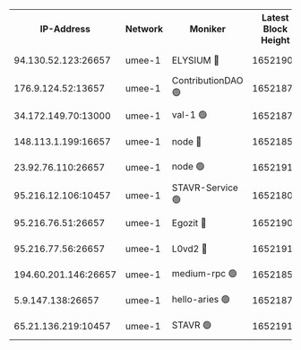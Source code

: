 


<table><tr><th>IP-Address</th><th>Network</th><th>Moniker</th><th>Latest Block Height</th><th>Earliest Block Height</th><th>Catching Up</th><th>Tx Index</th><th>Voting Power</th><th>Scan Time</th></tr><tr><td>94.130.52.123:26657</td><td>umee-1</td><td>ELYSIUM 🔴</td><td>16521900</td><td>3216011</td><td>False</td><td>off</td><td>27395664</td><td>2025-03-07T18:22:21.300508752UTC</td></tr><tr><td>176.9.124.52:13657</td><td>umee-1</td><td>ContributionDAO 🟢</td><td>16521877</td><td>13924595</td><td>False</td><td>on</td><td>0</td><td>2025-03-07T18:20:14.080787118UTC</td></tr><tr><td>34.172.149.70:13000</td><td>umee-1</td><td>val-1 🟢</td><td>16521872</td><td>14743001</td><td>False</td><td>off</td><td>0</td><td>2025-03-07T18:19:46.028359884UTC</td></tr><tr><td>148.113.1.199:16657</td><td>umee-1</td><td>node 🔴</td><td>16521857</td><td>15872248</td><td>False</td><td>off</td><td>1666214</td><td>2025-03-07T18:18:25.120641035UTC</td></tr><tr><td>23.92.76.110:26657</td><td>umee-1</td><td>node 🟢</td><td>16521919</td><td>16142001</td><td>False</td><td>on</td><td>0</td><td>2025-03-07T18:24:10.987179893UTC</td></tr><tr><td>95.216.12.106:10457</td><td>umee-1</td><td>STAVR-Service 🟢</td><td>16521801</td><td>16306001</td><td>False</td><td>on</td><td>0</td><td>2025-03-07T18:22:00.277115439UTC</td></tr><tr><td>95.216.76.51:26657</td><td>umee-1</td><td>Egozit 🔴</td><td>16521900</td><td>16421900</td><td>False</td><td>off</td><td>38681177</td><td>2025-03-07T18:22:21.073617925UTC</td></tr><tr><td>95.216.77.56:26657</td><td>umee-1</td><td>L0vd2 🔴</td><td>16521911</td><td>16421911</td><td>False</td><td>off</td><td>38576485</td><td>2025-03-07T18:23:26.638158665UTC</td></tr><tr><td>194.60.201.146:26657</td><td>umee-1</td><td>medium-rpc 🟢</td><td>16521858</td><td>16469652</td><td>False</td><td>on</td><td>0</td><td>2025-03-07T18:18:31.770236095UTC</td></tr><tr><td>5.9.147.138:26657</td><td>umee-1</td><td>hello-aries 🟢</td><td>16521871</td><td>16519461</td><td>False</td><td>off</td><td>0</td><td>2025-03-07T18:19:42.753325206UTC</td></tr><tr><td>65.21.136.219:10457</td><td>umee-1</td><td>STAVR 🟢</td><td>16521912</td><td>16520001</td><td>False</td><td>on</td><td>0</td><td>2025-03-07T18:23:33.092947531UTC</td></tr></table>